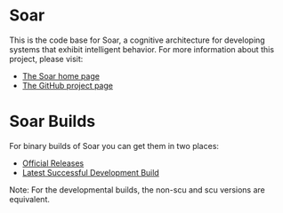 # Soar

This is the code base for Soar, a cognitive architecture for developing systems that exhibit intelligent behavior. For more information about this project, please visit:

* [The Soar home page](http://soar.eecs.umich.edu/)
* [The GitHub project page](https://github.com/SoarGroup/Soar)

# Soar Builds

For binary builds of Soar you can get them in two places:

* [Official Releases](http://soar.eecs.umich.edu/articles/downloads/soar-suite)
* [Latest Successful Development Build](http://soar-jenkins.eecs.umich.edu)

Note: For the developmental builds, the non-scu and scu versions are equivalent.

